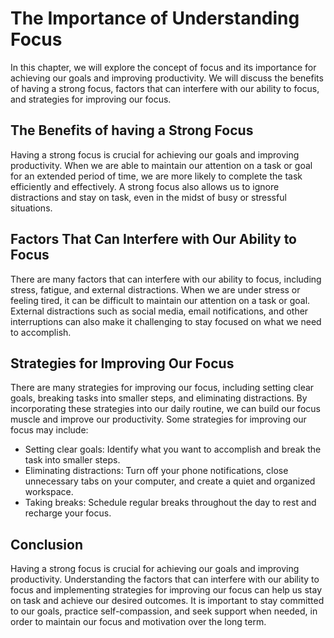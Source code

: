 The Importance of Understanding Focus
=====================================================================

In this chapter, we will explore the concept of focus and its importance for achieving our goals and improving productivity. We will discuss the benefits of having a strong focus, factors that can interfere with our ability to focus, and strategies for improving our focus.

The Benefits of having a Strong Focus
-------------------------------------

Having a strong focus is crucial for achieving our goals and improving productivity. When we are able to maintain our attention on a task or goal for an extended period of time, we are more likely to complete the task efficiently and effectively. A strong focus also allows us to ignore distractions and stay on task, even in the midst of busy or stressful situations.

Factors That Can Interfere with Our Ability to Focus
----------------------------------------------------

There are many factors that can interfere with our ability to focus, including stress, fatigue, and external distractions. When we are under stress or feeling tired, it can be difficult to maintain our attention on a task or goal. External distractions such as social media, email notifications, and other interruptions can also make it challenging to stay focused on what we need to accomplish.

Strategies for Improving Our Focus
----------------------------------

There are many strategies for improving our focus, including setting clear goals, breaking tasks into smaller steps, and eliminating distractions. By incorporating these strategies into our daily routine, we can build our focus muscle and improve our productivity. Some strategies for improving our focus may include:

* Setting clear goals: Identify what you want to accomplish and break the task into smaller steps.
* Eliminating distractions: Turn off your phone notifications, close unnecessary tabs on your computer, and create a quiet and organized workspace.
* Taking breaks: Schedule regular breaks throughout the day to rest and recharge your focus.

Conclusion
----------

Having a strong focus is crucial for achieving our goals and improving productivity. Understanding the factors that can interfere with our ability to focus and implementing strategies for improving our focus can help us stay on task and achieve our desired outcomes. It is important to stay committed to our goals, practice self-compassion, and seek support when needed, in order to maintain our focus and motivation over the long term.
